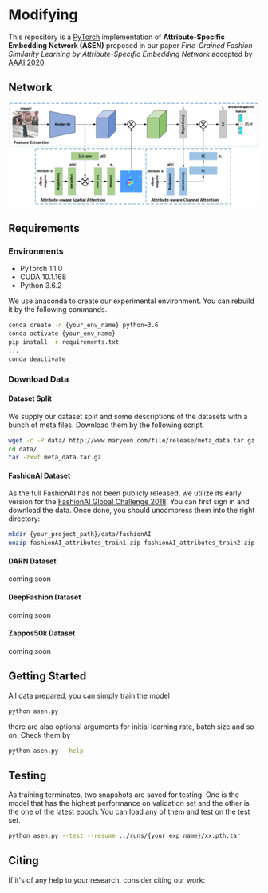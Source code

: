# Modifying

This repository is a [PyTorch]( https://pytorch.org/ ) implementation of **Attribute-Specific Embedding Network (ASEN)** proposed in our paper *Fine-Grained Fashion Similarity Learning by Attribute-Specific Embedding Network* accepted by [AAAI 2020]( https://aaai.org/Conferences/AAAI-20/ ).

## Network

![ASEN](images/framework.png)

## Requirements

### Environments

* PyTorch 1.1.0
* CUDA 10.1.168
* Python 3.6.2

We use anaconda to create our experimental environment. You can rebuild it by the following commands.

```sh
conda create -n {your_env_name} python=3.6
conda activate {your_env_name}
pip install -r requirements.txt
...
conda deactivate
```

### Download Data

#### Dataset Split

We supply our dataset split and some descriptions of the datasets with a bunch of meta files. Download them by the following script.

```sh
wget -c -P data/ http://www.maryeon.com/file/release/meta_data.tar.gz
cd data/
tar -zxvf meta_data.tar.gz
```

#### FashionAI Dataset

As the full FashionAI has not been publicly released, we utilize its early version for the [FashionAI Global Challenge 2018](https://tianchi.aliyun.com/markets/tianchi/FashionAI). You can first sign in and download the data. Once done, you should uncompress them into the right directory:

```sh
mkdir {your_project_path}/data/fashionAI
unzip fashionAI_attributes_train1.zip fashionAI_attributes_train2.zip -d {your_project_path}/data/fashionAI
```

#### DARN Dataset

coming soon

#### DeepFashion Dataset

coming soon

#### Zappos50k Dataset

coming soon

## Getting Started

All data prepared, you can simply train the model

```sh
python asen.py
```

there are also optional arguments for initial learning rate, batch size and so on. Check them by 

```sh
python asen.py --help
```

## Testing

As training terminates, two snapshots are saved for testing. One is the model that has the highest performance on validation set and the other is the one of the latest epoch. You can load any of them and test on the test set.

```sh
python asen.py --test --resume ../runs/{your_exp_name}/xx.pth.tar
```

## Citing

If it's of any help to your research, consider citing our work:

